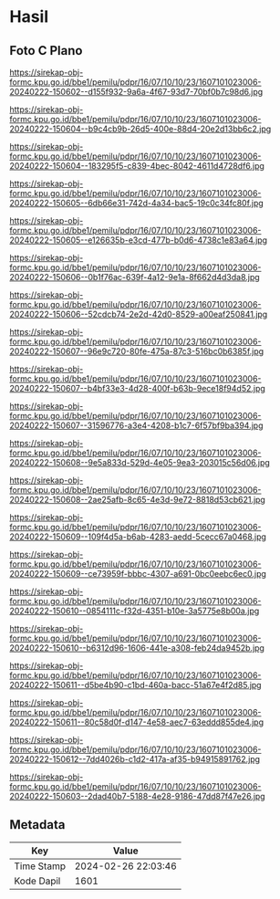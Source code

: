 # Hasil

## Foto C Plano

https://sirekap-obj-formc.kpu.go.id/bbe1/pemilu/pdpr/16/07/10/10/23/1607101023006-20240222-150602--d155f932-9a6a-4f67-93d7-70bf0b7c98d6.jpg

https://sirekap-obj-formc.kpu.go.id/bbe1/pemilu/pdpr/16/07/10/10/23/1607101023006-20240222-150604--b9c4cb9b-26d5-400e-88d4-20e2d13bb6c2.jpg

https://sirekap-obj-formc.kpu.go.id/bbe1/pemilu/pdpr/16/07/10/10/23/1607101023006-20240222-150604--183295f5-c839-4bec-8042-4611d4728df6.jpg

https://sirekap-obj-formc.kpu.go.id/bbe1/pemilu/pdpr/16/07/10/10/23/1607101023006-20240222-150605--6db66e31-742d-4a34-bac5-19c0c34fc80f.jpg

https://sirekap-obj-formc.kpu.go.id/bbe1/pemilu/pdpr/16/07/10/10/23/1607101023006-20240222-150605--e126635b-e3cd-477b-b0d6-4738c1e83a64.jpg

https://sirekap-obj-formc.kpu.go.id/bbe1/pemilu/pdpr/16/07/10/10/23/1607101023006-20240222-150606--0b1f76ac-639f-4a12-9e1a-8f662d4d3da8.jpg

https://sirekap-obj-formc.kpu.go.id/bbe1/pemilu/pdpr/16/07/10/10/23/1607101023006-20240222-150606--52cdcb74-2e2d-42d0-8529-a00eaf250841.jpg

https://sirekap-obj-formc.kpu.go.id/bbe1/pemilu/pdpr/16/07/10/10/23/1607101023006-20240222-150607--96e9c720-80fe-475a-87c3-516bc0b6385f.jpg

https://sirekap-obj-formc.kpu.go.id/bbe1/pemilu/pdpr/16/07/10/10/23/1607101023006-20240222-150607--b4bf33e3-4d28-400f-b63b-9ece18f94d52.jpg

https://sirekap-obj-formc.kpu.go.id/bbe1/pemilu/pdpr/16/07/10/10/23/1607101023006-20240222-150607--31596776-a3e4-4208-b1c7-6f57bf9ba394.jpg

https://sirekap-obj-formc.kpu.go.id/bbe1/pemilu/pdpr/16/07/10/10/23/1607101023006-20240222-150608--9e5a833d-529d-4e05-9ea3-203015c56d06.jpg

https://sirekap-obj-formc.kpu.go.id/bbe1/pemilu/pdpr/16/07/10/10/23/1607101023006-20240222-150608--2ae25afb-8c65-4e3d-9e72-8818d53cb621.jpg

https://sirekap-obj-formc.kpu.go.id/bbe1/pemilu/pdpr/16/07/10/10/23/1607101023006-20240222-150609--109f4d5a-b6ab-4283-aedd-5cecc67a0468.jpg

https://sirekap-obj-formc.kpu.go.id/bbe1/pemilu/pdpr/16/07/10/10/23/1607101023006-20240222-150609--ce73959f-bbbc-4307-a691-0bc0eebc6ec0.jpg

https://sirekap-obj-formc.kpu.go.id/bbe1/pemilu/pdpr/16/07/10/10/23/1607101023006-20240222-150610--0854111c-f32d-4351-b10e-3a5775e8b00a.jpg

https://sirekap-obj-formc.kpu.go.id/bbe1/pemilu/pdpr/16/07/10/10/23/1607101023006-20240222-150610--b6312d96-1606-441e-a308-feb24da9452b.jpg

https://sirekap-obj-formc.kpu.go.id/bbe1/pemilu/pdpr/16/07/10/10/23/1607101023006-20240222-150611--d5be4b90-c1bd-460a-bacc-51a67e4f2d85.jpg

https://sirekap-obj-formc.kpu.go.id/bbe1/pemilu/pdpr/16/07/10/10/23/1607101023006-20240222-150611--80c58d0f-d147-4e58-aec7-63eddd855de4.jpg

https://sirekap-obj-formc.kpu.go.id/bbe1/pemilu/pdpr/16/07/10/10/23/1607101023006-20240222-150612--7dd4026b-c1d2-417a-af35-b94915891762.jpg

https://sirekap-obj-formc.kpu.go.id/bbe1/pemilu/pdpr/16/07/10/10/23/1607101023006-20240222-150603--2dad40b7-5188-4e28-9186-47dd87f47e26.jpg


## Metadata

| Key        | Value               |
| ---------- | ------------------- |
| Time Stamp | 2024-02-26 22:03:46 |
| Kode Dapil | 1601                |



